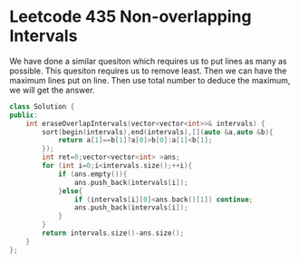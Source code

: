 # Leetcode 435 Non-overlapping Intervals

We have done a similar quesiton which requires us to put lines as many as possible. This quesiton requires us to remove least. Then we can have the maximum lines put on line. Then use total number to deduce the maximum, we will get the answer.
```cpp
class Solution {
public:
    int eraseOverlapIntervals(vector<vector<int>>& intervals) {
        sort(begin(intervals),end(intervals),[](auto &a,auto &b){
            return a[1]==b[1]?a[0]>b[0]:a[1]<b[1];
        });
        int ret=0;vector<vector<int> >ans;
        for (int i=0;i<intervals.size();++i){
            if (ans.empty()){
                ans.push_back(intervals[i]);
            }else{
                if (intervals[i][0]<ans.back()[1]) continue;
                ans.push_back(intervals[i]);
            }
        }
        return intervals.size()-ans.size();
    }
};
```

